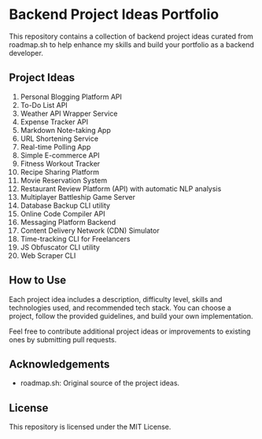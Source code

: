 # Backend Project Ideas Portfolio

This repository contains a collection of backend project ideas curated from roadmap.sh to help enhance my skills and build your portfolio as a backend developer.

## Project Ideas

1. Personal Blogging Platform API
2. To-Do List API
3. Weather API Wrapper Service
4. Expense Tracker API
5. Markdown Note-taking App
6. URL Shortening Service
7. Real-time Polling App
8. Simple E-commerce API
9. Fitness Workout Tracker
10. Recipe Sharing Platform
11. Movie Reservation System
12. Restaurant Review Platform (API) with automatic NLP analysis
13. Multiplayer Battleship Game Server
14. Database Backup CLI utility
15. Online Code Compiler API
16. Messaging Platform Backend
17. Content Delivery Network (CDN) Simulator
18. Time-tracking CLI for Freelancers
19. JS Obfuscator CLI utility
20. Web Scraper CLI

## How to Use

Each project idea includes a description, difficulty level, skills and technologies used, and recommended tech stack. You can choose a project, follow the provided guidelines, and build your own implementation.

Feel free to contribute additional project ideas or improvements to existing ones by submitting pull requests.

## Acknowledgements

- roadmap.sh: Original source of the project ideas.

## License

This repository is licensed under the MIT License.